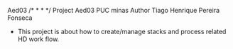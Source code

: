  Aed03
/*
* 
* 
*/
Project Aed03 PUC minas 
Author Tiago Henrique Pereira Fonseca

* This project is about how to create/manage stacks and process related HD work flow. 

